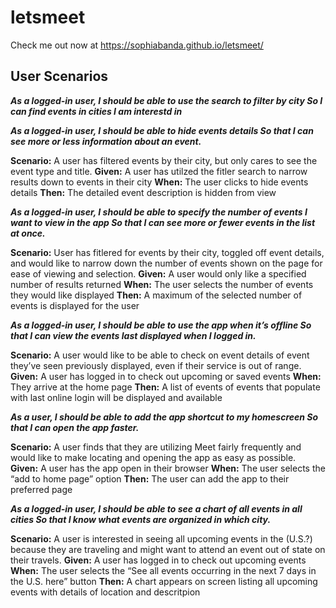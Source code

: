 # letsmeet

Check me out now at https://sophiabanda.github.io/letsmeet/

## User Scenarios

**_As a logged-in user,
I should be able to use the search to filter by city
So I can find events in cities I am interestd in_**

**_As a logged-in user,
I should be able to hide events details
So that I can see more or less information about an event._**

**Scenario:** A user has filtered events by their city, but only cares to see the event type and title.
**Given:** A user has utilzed the fitler search to narrow results down to events in their city
**When:** The user clicks to hide events details
**Then:** The detailed event description is hidden from view

**_As a logged-in user,
I should be able to specify the number of events I want to view in the app
So that I can see more or fewer events in the list at once._**

**Scenario:** User has fitlered for events by their city, toggled off event details, and would like to narrow down the number of events shown on the page for ease of viewing and selection.
**Given:** A user would only like a specified number of results returned
**When:** The user selects the number of events they would like displayed
**Then:** A maximum of the selected number of events is displayed for the user

**_As a logged-in user,
I should be able to use the app when it’s offline
So that I can view the events last displayed when I logged in._**

**Scenario:** A user would like to be able to check on event details of event they’ve seen previously displayed, even if their service is out of range.
**Given:** A user has logged in to check out upcoming or saved events
**When:** They arrive at the home page
**Then:** A list of events of events that populate with last online login will be displayed and available

**_As a user,
I should be able to add the app shortcut to my homescreen
So that I can open the app faster._**

**Scenario:** A user finds that they are utilizing Meet fairly frequently and would like to make locating and opening the app as easy as possible.
**Given:** A user has the app open in their browser
**When:** The user selects the “add to home page” option
**Then:** The user can add the app to their preferred page

**_As a logged-in user,
I should be able to see a chart of all events in all cities
So that I know what events are organized in which city._**

**Scenario:** A user is interested in seeing all upcoming events in the (U.S.?) because they are traveling and might want to attend an event out of state on their travels.
**Given:** A user has logged in to check out upcoming events
**When:** The user selects the “See all events occurring in the next 7 days in the U.S. here” button
**Then:** A chart appears on screen listing all upcoming events with details of location and descritpion
